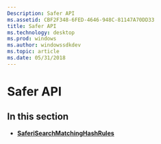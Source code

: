 ```yaml
---
Description: Safer API
ms.assetid: CBF2F348-6FED-4646-948C-81147A70DD33
title: Safer API
ms.technology: desktop
ms.prod: windows
ms.author: windowssdkdev
ms.topic: article
ms.date: 05/31/2018
---
```


# Safer API

## In this section

-   [**SaferiSearchMatchingHashRules**](saferisearchmatchinghashrules.md)

 

 



